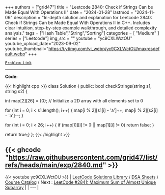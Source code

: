
+++
authors = ["grid47"]
title = "Leetcode 2840: Check if Strings Can be Made Equal With Operations II"
date = "2024-01-28"
lastmod = "2024-11-06"
description = "In-depth solution and explanation for Leetcode 2840: Check if Strings Can be Made Equal With Operations II in C++. Includes clear intuition, step-by-step example walkthrough, and detailed complexity analysis."
tags = ["Hash Table","String","Sorting"]
categories = [
    "Medium"
]
series = ["Leetcode"]
img_src = ""
youtube = "yc9CXLWctOU"
youtube_upload_date="2023-09-02"
youtube_thumbnail="https://i.ytimg.com/vi_webp/yc9CXLWctOU/maxresdefault.webp"
+++



[`Problem Link`](https://leetcode.com/problems/check-if-strings-can-be-made-equal-with-operations-ii/description/)

---
**Code:**

{{< highlight cpp >}}
class Solution {
public:
    bool checkStrings(string s1, string s2) {

int map[2][26] = {0}; // Initialize a 2D array with all elements set to 0

for (int i = 0; i < s1.length(); i++) {
    map[i % 2][s1[i] - 'a']++;
    map[i % 2][s2[i] - 'a']--;
}

for (int i = 0; i < 26; i++) {
    if (map[0][i] != 0 || map[1][i] != 0) return false;
}

return true;}
};
{{< /highlight >}}

{{< ghcode "https://raw.githubusercontent.com/grid47/list/refs/heads/main/exp/2840.md" >}}
---
{{< youtube yc9CXLWctOU >}}
| [LeetCode Solutions Library](https://grid47.xyz/leetcode/) / [DSA Sheets](https://grid47.xyz/sheets/) / [Course Catalog](https://grid47.xyz/courses/) / Next : [LeetCode #2841: Maximum Sum of Almost Unique Subarray](https://grid47.xyz/leetcode/solution-2841-maximum-sum-of-almost-unique-subarray/) |
| --- |
